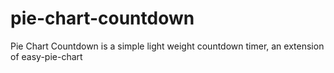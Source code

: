 # pie-chart-countdown
Pie Chart Countdown is a simple light weight countdown timer, an extension of easy-pie-chart
